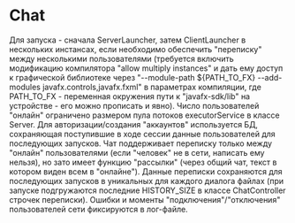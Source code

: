 # Chat
Для запуска - сначала ServerLauncher, затем ClientLauncher в нескольких инстансах, если необходимо обеспечить "переписку" между несколькими пользователями (требуется включить модификацию компилятора "allow multiply instances" и дать ему доступ к графической библиотеке через "--module-path ${PATH_TO_FX} --add-modules javafx.controls,javafx.fxml" в параметрах компиляции, где PATH_TO_FX - переменная окружения пути к "javafx-sdk/lib" на устройстве - его можно прописать и явно).
Число пользователей "онлайн" ограничено размером пула потоков executorService в классе Server.
Для авторизации/создания "аккаунтов" используется БД, сохраняющая поступившие в ходе сессии данные пользователей для последующих запусков.
Чат поддерживает переписку только между "онлайн" пользователями (если "человек" не в сети, написать ему нельзя), но зато имеет функцию "рассылки" (через общий чат, текст в котором виден всем в "онлайне").
Данные переписки сохраняются для последующих запусков в уникальных для каждого диалога файлах (при запуске подгружаются последние HISTORY_SIZE в классе ChatController строчек переписки).
Ошибки и моменты "подключения"/"отключения" пользователей сети фиксируются в лог-файле.
